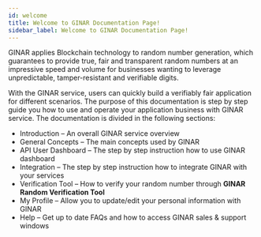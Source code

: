 ```yaml
---
id: welcome
title: Welcome to GINAR Documentation Page!
sidebar_label: Welcome to GINAR Documentation Page!
---
```



GINAR applies Blockchain technology to random number generation, which guarantees to provide true, fair and transparent random numbers at an impressive speed and volume for businesses wanting to leverage unpredictable, tamper-resistant and verifiable digits.


With the GINAR service, users can quickly build a verifiably fair application for different scenarios. The purpose of this documentation is step by step guide you how to use and operate your application business with GINAR service. The documentation is divided in the following sections:
-	Introduction – An overall GINAR service overview
-	General Concepts – The main concepts used by GINAR
-	API User Dashboard – The step by step instruction how to use GINAR dashboard
-	Integration – The step by step instruction how to integrate GINAR with your services
-	Verification Tool – How to verify your random number through **GINAR Random Verification Tool**
-	My Profile – Allow you to update/edit your personal information with GINAR
-	Help – Get up to date FAQs and how to access GINAR sales & support windows

